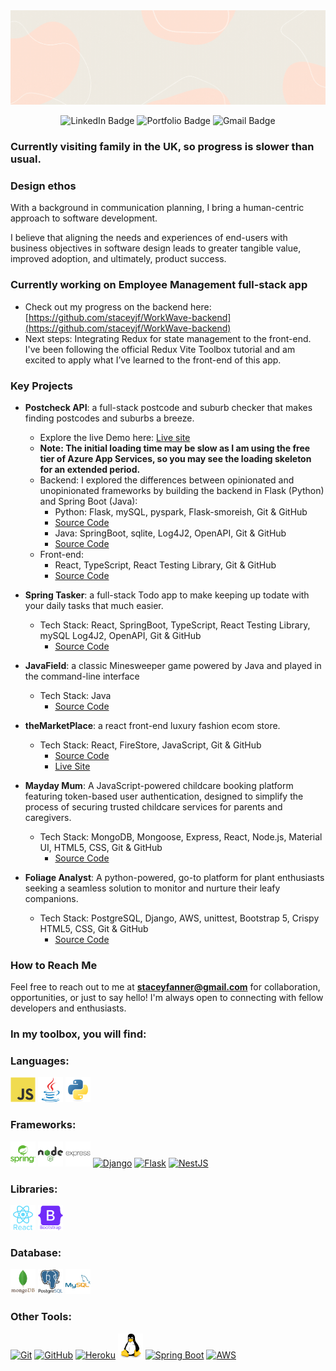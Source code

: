 <img src="./header.gif" alt="header" />

<p align="center">
 <a href="https://www.linkedin.com/in/staceyfanner/" style="text-decoration: none;">
    <img src="https://img.shields.io/badge/LinkedIn-0077B5?style=for-the-badge&logo=linkedin&logoColor=white" alt="LinkedIn Badge">
  </a>
  <a href="https://www.staceyfanner.com/" style="text-decoration: none;">
    <img src="https://img.shields.io/badge/Portfolio-FFB387?style=for-the-badge&logoColor=black" alt="Portfolio Badge">
  </a>
  <a href="mailto:staceyfanner@gmail.com" style="text-decoration: none;">
    <img src="https://img.shields.io/badge/Gmail-D14836?style=for-the-badge&logo=gmail&logoColor=white" alt="Gmail Badge">
  </a>

<!--   <a href="https://github.com/users/staceyjf/projects/4/views/3">📝 Personal Kanban board</a> -->
</p>

### Currently visiting family in the UK, so progress is slower than usual.

### Design ethos
With a background in communication planning, I bring a human-centric approach to software development. 

I believe that aligning the needs and experiences of end-users with business objectives in software design leads to greater tangible value, improved adoption, and ultimately, product success.

### Currently working on Employee Management full-stack app
- Check out my progress on the backend here: [https://github.com/staceyjf/WorkWave-backend](https://github.com/staceyjf/WorkWave-backend)
- Next steps: Integrating Redux for state management to the front-end. I've been following the official Redux Vite Toolbox tutorial and am excited to apply what I’ve learned to the front-end of this app.

### Key Projects
- **Postcheck API**: a full-stack postcode and suburb checker that makes finding postcodes and suburbs a breeze.
    - Explore the live Demo here: [Live site](https://www.staceyfanner.com/Postcheck-front/)
    - **Note: The initial loading time may be slow as I am using the free tier of Azure App Services, so you may see the loading skeleton for an extended period.**
    - Backend: I explored the differences between opinionated and unopinionated frameworks by building the backend in Flask (Python) and Spring Boot (Java):
      - Python: Flask, mySQL, pyspark, Flask-smoreish, Git & GitHub
      - [Source Code](https://github.com/staceyjf/PostCheck-API-Flask)
      - Java: SpringBoot, sqlite, Log4J2, OpenAPI, Git & GitHub
      - [Source Code](https://github.com/staceyjf/PostCheck-API) 
    - Front-end:
      - React, TypeScript, React Testing Library, Git & GitHub
      - [Source Code](https://github.com/staceyjf/Postcheck-front)
         
- **Spring Tasker**: a full-stack Todo app to make keeping up todate with your daily tasks that much easier.
    - Tech Stack: React, SpringBoot, TypeScript, React Testing Library, mySQL Log4J2, OpenAPI, Git & GitHub 
      - [Source Code](https://github.com/staceyjf/SpringTasker)
- **JavaField**: a classic Minesweeper game powered by Java and played in the command-line interface
    - Tech Stack: Java
      - [Source Code](https://github.com/staceyjf/javaMineField)
- **theMarketPlace**: a react front-end luxury fashion ecom store.
    - Tech Stack: React, FireStore, JavaScript, Git & GitHub 
      - [Source Code](https://github.com/staceyjf/theMarketPlace) 
      - [Live Site](https://www.staceyfanner.com/theMarketPlace/)
- **Mayday Mum**: A JavaScript-powered childcare booking platform featuring token-based user authentication, designed to simplify the process of securing trusted childcare services for parents and caregivers. 
    - Tech Stack: MongoDB, Mongoose, Express, React, Node.js, Material UI, HTML5, CSS, Git & GitHub  
       - [Source Code](https://github.com/staceyjf/maydayMum)
- **Foliage Analyst**: A python-powered, go-to platform for plant enthusiasts seeking a seamless solution to monitor and nurture their leafy companions.  
    - Tech Stack: PostgreSQL, Django, AWS, unittest, Bootstrap 5, Crispy HTML5, CSS, Git & GitHub 
       - [Source Code](https://github.com/staceyjf/foliageAnalyst)
  
### How to Reach Me
Feel free to reach out to me at **staceyfanner@gmail.com** for collaboration, opportunities, or just to say hello! I'm always open to connecting with fellow developers and enthusiasts.

### In my toolbox, you will find:

### Languages:
[<img src="https://raw.githubusercontent.com/devicons/devicon/master/icons/javascript/javascript-original.svg" alt="JavaScript" width="40" height="40"/>](https://developer.mozilla.org/en-US/docs/Web/JavaScript)
[<img src="https://raw.githubusercontent.com/devicons/devicon/master/icons/java/java-original.svg" alt="Java" width="40" height="40"/>](https://www.java.com/)
[<img src="https://raw.githubusercontent.com/devicons/devicon/master/icons/python/python-original.svg" alt="Python" width="40" height="40"/>](https://www.python.org/)

### Frameworks:
[<img src="https://raw.githubusercontent.com/devicons/devicon/master/icons/spring/spring-original-wordmark.svg" alt="Spring Boot" width="40" height="40"/>]([https://nodejs.org/](https://spring.io/projects/spring-boot/))
[<img src="https://raw.githubusercontent.com/devicons/devicon/master/icons/nodejs/nodejs-original-wordmark.svg" alt="Node.js" width="40" height="40"/>](https://nodejs.org/)
[<img src="https://raw.githubusercontent.com/devicons/devicon/master/icons/express/express-original-wordmark.svg" alt="Express" width="40" height="40"/>](https://expressjs.com/)
[<img src="https://cdn.worldvectorlogo.com/logos/django.svg" alt="Django" width="40" height="40"/>](https://www.djangoproject.com/)
[<img src="https://www.vectorlogo.zone/logos/pocoo_flask/pocoo_flask-icon.svg" alt="Flask" width="40" height="40"/>](https://flask.palletsprojects.com/)
[<img src="https://nestjs.com/img/logo-small.svg" alt="NestJS" width="40" height="40"/>](https://nestjs.com/)

### Libraries:
[<img src="https://raw.githubusercontent.com/devicons/devicon/master/icons/react/react-original-wordmark.svg" alt="React" width="40" height="40"/>](https://reactjs.org/)
[<img src="https://raw.githubusercontent.com/devicons/devicon/master/icons/bootstrap/bootstrap-plain-wordmark.svg" alt="Bootstrap" width="40" height="40"/>](https://getbootstrap.com/)

### Database:
[<img src="https://raw.githubusercontent.com/devicons/devicon/master/icons/mongodb/mongodb-original-wordmark.svg" alt="MongoDB" width="40" height="40"/>](https://www.mongodb.com/)
[<img src="https://raw.githubusercontent.com/devicons/devicon/master/icons/postgresql/postgresql-original-wordmark.svg" alt="PostgreSQL" width="40" height="40"/>](https://www.postgresql.org/)
[<img src="https://raw.githubusercontent.com/devicons/devicon/master/icons/mysql/mysql-original-wordmark.svg" alt="mySQL" width="40" height="40"/>](https://www.mysql.com/)

### Other Tools:
[<img src="https://www.vectorlogo.zone/logos/git-scm/git-scm-icon.svg" alt="Git" width="40" height="40"/>](https://git-scm.com/)
[<img src="https://www.vectorlogo.zone/logos/github/github-icon.svg" alt="GitHub" width="40" height="40"/>](https://github.com/)
[<img src="https://www.vectorlogo.zone/logos/heroku/heroku-icon.svg" alt="Heroku" width="40" height="40"/>](https://heroku.com/)
[<img src="https://raw.githubusercontent.com/devicons/devicon/master/icons/linux/linux-original.svg" alt="Linux" width="40" height="40"/>](https://www.linux.org/)
[<img src="https://www.vectorlogo.zone/logos/figma/figma-icon.svg" alt="Spring Boot" width="40" height="40"/>](https://www.figma.com/)
[<img src="https://www.vectorlogo.zone/logos/amazon_aws/amazon_aws-icon.svg" alt="AWS" width="40" height="40"/>](https://aws.amazon.com/)
